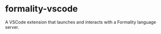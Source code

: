 # formality-vscode

A VSCode extension that launches and interacts with a Formality language server.
